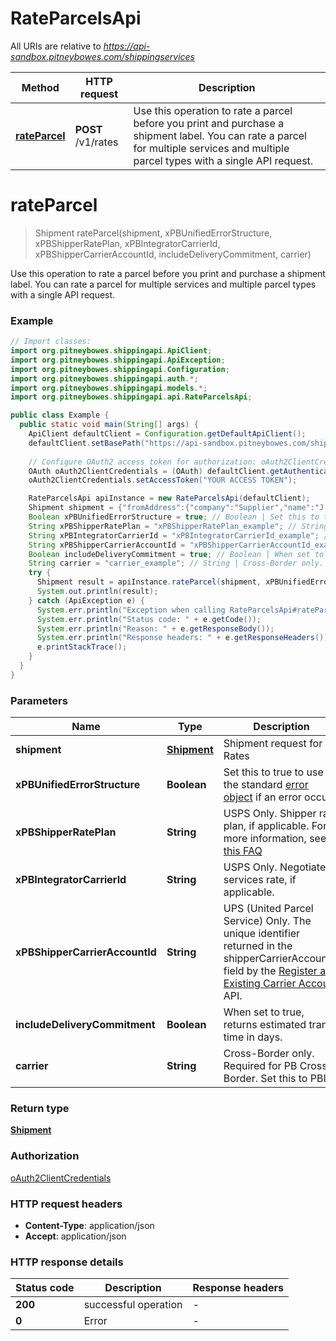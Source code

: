 # RateParcelsApi

All URIs are relative to *https://api-sandbox.pitneybowes.com/shippingservices*

Method | HTTP request | Description
------------- | ------------- | -------------
[**rateParcel**](RateParcelsApi.md#rateParcel) | **POST** /v1/rates | Use this operation to rate a parcel before you print and purchase a shipment label. You can rate a parcel for multiple services and multiple parcel types with a single API request.


<a name="rateParcel"></a>
# **rateParcel**
> Shipment rateParcel(shipment, xPBUnifiedErrorStructure, xPBShipperRatePlan, xPBIntegratorCarrierId, xPBShipperCarrierAccountId, includeDeliveryCommitment, carrier)

Use this operation to rate a parcel before you print and purchase a shipment label. You can rate a parcel for multiple services and multiple parcel types with a single API request.

### Example
```java
// Import classes:
import org.pitneybowes.shippingapi.ApiClient;
import org.pitneybowes.shippingapi.ApiException;
import org.pitneybowes.shippingapi.Configuration;
import org.pitneybowes.shippingapi.auth.*;
import org.pitneybowes.shippingapi.models.*;
import org.pitneybowes.shippingapi.api.RateParcelsApi;

public class Example {
  public static void main(String[] args) {
    ApiClient defaultClient = Configuration.getDefaultApiClient();
    defaultClient.setBasePath("https://api-sandbox.pitneybowes.com/shippingservices");
    
    // Configure OAuth2 access token for authorization: oAuth2ClientCredentials
    OAuth oAuth2ClientCredentials = (OAuth) defaultClient.getAuthentication("oAuth2ClientCredentials");
    oAuth2ClientCredentials.setAccessToken("YOUR ACCESS TOKEN");

    RateParcelsApi apiInstance = new RateParcelsApi(defaultClient);
    Shipment shipment = {"fromAddress":{"company":"Supplier","name":"J. Smith","phone":"303-555-1213","email":"js@example.com","residential":false,"addressLines":["4750 Walnut Street"],"cityTown":"Boulder","stateProvince":"CO","postalCode":"80301","countryCode":"US"},"toAddress":{"company":"Shop","name":"J. Jones","phone":"203-000-1234","email":"jjones@example.com","residential":false,"addressLines":["771 Orange St"],"cityTown":"New Haven","stateProvince":"CT","postalCode":"06511","countryCode":"US"},"parcel":{"weight":{"weight":1,"unitOfMeasurement":"OZ"},"dimension":{"length":5,"width":0.25,"height":4,"unitOfMeasurement":"IN","irregularParcelGirth":1}},"rates":[{"carrier":"USPS","parcelType":"PKG","inductionPostalCode":"06484"}]}; // Shipment | Shipment request for Rates
    Boolean xPBUnifiedErrorStructure = true; // Boolean | Set this to true to use the standard [error object](https://shipping.pitneybowes.com/reference/error-object.html#standard-error-object) if an error occurs.
    String xPBShipperRatePlan = "xPBShipperRatePlan_example"; // String | USPS Only. Shipper rate plan, if applicable. For more information, see [this FAQ](https://shipping.pitneybowes.com/faqs/rates.html#rate-plans-faq)
    String xPBIntegratorCarrierId = "xPBIntegratorCarrierId_example"; // String | USPS Only. Negotiated services rate, if applicable.
    String xPBShipperCarrierAccountId = "xPBShipperCarrierAccountId_example"; // String | UPS (United Parcel Service) Only. The unique identifier returned in the shipperCarrierAccountId field by the [Register an Existing Carrier Account](https://shipping.pitneybowes.com/api/post-carrier-accounts-register.html) API.
    Boolean includeDeliveryCommitment = true; // Boolean | When set to true, returns estimated transit time in days.
    String carrier = "carrier_example"; // String | Cross-Border only. Required for PB Cross-Border. Set this to PBI.
    try {
      Shipment result = apiInstance.rateParcel(shipment, xPBUnifiedErrorStructure, xPBShipperRatePlan, xPBIntegratorCarrierId, xPBShipperCarrierAccountId, includeDeliveryCommitment, carrier);
      System.out.println(result);
    } catch (ApiException e) {
      System.err.println("Exception when calling RateParcelsApi#rateParcel");
      System.err.println("Status code: " + e.getCode());
      System.err.println("Reason: " + e.getResponseBody());
      System.err.println("Response headers: " + e.getResponseHeaders());
      e.printStackTrace();
    }
  }
}
```

### Parameters

Name | Type | Description  | Notes
------------- | ------------- | ------------- | -------------
 **shipment** | [**Shipment**](Shipment.md)| Shipment request for Rates |
 **xPBUnifiedErrorStructure** | **Boolean**| Set this to true to use the standard [error object](https://shipping.pitneybowes.com/reference/error-object.html#standard-error-object) if an error occurs. | [optional] [default to true]
 **xPBShipperRatePlan** | **String**| USPS Only. Shipper rate plan, if applicable. For more information, see [this FAQ](https://shipping.pitneybowes.com/faqs/rates.html#rate-plans-faq) | [optional]
 **xPBIntegratorCarrierId** | **String**| USPS Only. Negotiated services rate, if applicable. | [optional]
 **xPBShipperCarrierAccountId** | **String**| UPS (United Parcel Service) Only. The unique identifier returned in the shipperCarrierAccountId field by the [Register an Existing Carrier Account](https://shipping.pitneybowes.com/api/post-carrier-accounts-register.html) API. | [optional]
 **includeDeliveryCommitment** | **Boolean**| When set to true, returns estimated transit time in days. | [optional]
 **carrier** | **String**| Cross-Border only. Required for PB Cross-Border. Set this to PBI. | [optional]

### Return type

[**Shipment**](Shipment.md)

### Authorization

[oAuth2ClientCredentials](../README.md#oAuth2ClientCredentials)

### HTTP request headers

 - **Content-Type**: application/json
 - **Accept**: application/json

### HTTP response details
| Status code | Description | Response headers |
|-------------|-------------|------------------|
**200** | successful operation |  -  |
**0** | Error |  -  |

